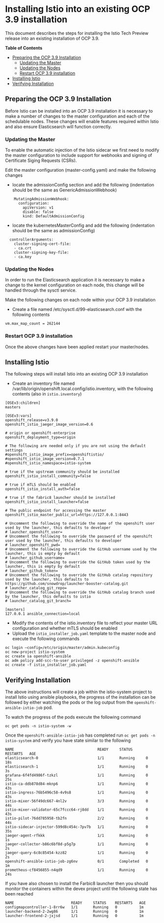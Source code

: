 # Installing Istio into an existing OCP 3.9 installation

This document describes the steps for installing the Istio Tech Preview release into an existing installation of OCP 3.9.

**Table of Contents**

- [Preparing the OCP 3.9 Installation](#preparing-the-ocp-39-installation)
   - [Updating the Master](#updating-the-master)
   - [Updating the Nodes](#updating-the-nodes)
   - [Restart OCP 3.9 installation](#restart-ocp-39-installation)
- [Installing Istio](#installing-istio)
- [Verifying Installation](#verifying-installation)


## Preparing the OCP 3.9 Installation

Before Istio can be installed into an OCP 3.9 installation it is necessary to make a number of changes to the master configuration and each of the schedulable nodes.  These changes will enable features required within Istio and also ensure Elasticsearch will function correctly.

### Updating the Master

To enable the automatic injection of the Istio sidecar we first need to modify the master configuration to include support for webhooks and signing of Certificate Siging Requests (CSRs).

Edit the master configuration (master-config.yaml) and make the following changes

  - locate the admissionConfig section and add the following
(indentation should be the same as GenericAdmissionWebhook)

```
    MutatingAdmissionWebhook:
      configuration:
        apiVersion: v1
        disable: false
        kind: DefaultAdmissionConfig
```

  - locate the kubernetesMasterConfig and add the following
(indentation should be the same as admissionConfig)

```
  controllerArguments:
    cluster-signing-cert-file:
    - ca.crt
    cluster-signing-key-file:
    - ca.key
```

### Updating the Nodes
In order to run the Elasticsearch application it is necessary to make a change to the kernel configuration on each node, this change will be handled through the sysctl service.

Make the following changes on each node within your OCP 3.9 installation

- Create a file named /etc/sysctl.d/99-elasticsearch.conf with the following contents

`vm.max_map_count = 262144`

### Restart OCP 3.9 installation

Once the above changes have been applied restart your master/nodes.

## Installing Istio

The following steps will install Istio into an existing OCP 3.9 installation

- Create an inventory file named /var/lib/origin/openshift.local.config/istio.inventory, with the following contents (also in `istio.inventory`)

```
[OSEv3:children]
masters

[OSEv3:vars]
openshift_release=v3.9.0
openshift_istio_jaeger_image_version=0.6

# origin or openshift-enterprise
openshift_deployment_type=origin

# The following are needed only if you are not using the default settings
#openshift_istio_image_prefix=openshiftistio/
#openshift_istio_image_version=0.7.1
#openshift_istio_namespace=istio-system

# true if the upstream community should be installed
openshift_istio_install_community=false

# true if mTLS should be enabled
openshift_istio_install_auth=false

# true if the fabric8 launcher should be installed
openshift_istio_install_launcher=false

# The public endpoint for accessing the master
openshift_istio_master_public_url=https://127.0.0.1:8443

# Uncomment the following to override the name of the openshift user used by the launcher, this defaults to developer
# launcher_openshift_user=
# Uncomment the following to override the password of the openshift user used by the launcher, this defaults to developer
# launcher_openshift_pwd=
# Uncomment the following to override the GitHub username used by the launcher, this is empty by default
# launcher_github_username=
# Uncomment the following to override the GitHub token used by the launcher, this is empty by default
# launcher_github_token=
# Uncomment the following to override the GitHub catalog repository used by the launcher, this defaults to https://github.com/snowdrop/launcher-booster-catalog.git
# launcher_catalog_git_repo=
# Uncomment the following to override the GitHub catalog branch used by the launcher, this defaults to istio
# launcher_catalog_git_branch=

[masters]
127.0.0.1 ansible_connection=local
```

- Modify the contents of the istio.inventory file to reflect your master URL configuration and whether mTLS should be enabled
- Upload the `istio_installer_job.yaml` template to the master node and execute the following commands

```
oc login —config=/etc/origin/master/admin.kubeconfig
oc new-project istio-system
oc create sa openshift-ansible
oc adm policy add-scc-to-user privileged -z openshift-ansible
oc create -f istio_installer_job.yaml
```

## Verifying Installation
The above instructions will create a job within the istio-system project to install Istio using ansible playbooks, the progress of the installation can be followed by either watching the pods or the log output from the `openshift-ansible-istio-job` pod.

To watch the progress of the pods execute the following command

```
oc get pods -n istio-system -w
```

Once the `openshift-ansible-istio-job` has completed run `oc get pods -n istio-system` and verify you have state similar to the following

```
NAME                                      READY     STATUS      RESTARTS   AGE
elasticsearch-0                           1/1       Running     0          18s
elasticsearch-1                           1/1       Running     0          3s
grafana-6f4fd4986f-tzkzl                  1/1       Running     0          25s
istio-ca-ddb878d84-mknp6                  1/1       Running     0          43s
istio-ingress-76b5496c58-4v9s8            1/1       Running     0          43s
istio-mixer-56f49dc667-4nl2v              3/3       Running     0          44s
istio-mixer-validator-65c7fccc64-rj8dd    1/1       Running     0          43s
istio-pilot-76dd785958-tb2fn              2/2       Running     0          44s
istio-sidecar-injector-599d8c454c-7pv7b   1/1       Running     0          35s
jaeger-agent-rfkkk                        1/1       Running     0          1s
jaeger-collector-b86c6bf8d-p5g7p          1/1       Running     0          2s
jaeger-query-6c8c85454-kzz82              1/1       Running     0          2s
openshift-ansible-istio-job-zg6nv         0/1       Completed   0          1m
prometheus-cf8456855-n4qd9                1/1       Running     0          24s
```

If you have also chosen to install the Farbic8 launcher then you should monitor the containers within the devex project until the following state has been reached

```
NAME                          READY     STATUS    RESTARTS   AGE
configmapcontroller-1-8rr6w   1/1       Running   0          1m
launcher-backend-2-2wg86      1/1       Running   0          1m
launcher-frontend-2-jxjsd     1/1       Running   0          1m
```



